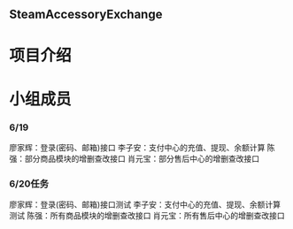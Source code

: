 ## SteamAccessoryExchange
# 项目介绍
# 小组成员
### 6/19
廖家辉：登录(密码、邮箱)接口
李子安：支付中心的充值、提现、余额计算
陈强：部分商品模块的增删查改接口
肖元宝：部分售后中心的增删查改接口
### 6/20任务
廖家辉：登录(密码、邮箱)接口测试
李子安：支付中心的充值、提现、余额计算测试
陈强：所有商品模块的增删查改接口
肖元宝：所有售后中心的增删查改接口
